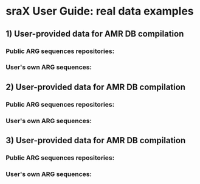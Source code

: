 # sraX User Guide: real data examples

## 1) User-provided data for AMR DB compilation
### Public ARG sequences repositories:

### User's own ARG sequences:

## 2) User-provided data for AMR DB compilation
### Public ARG sequences repositories:

### User's own ARG sequences:

## 3) User-provided data for AMR DB compilation
### Public ARG sequences repositories:

### User's own ARG sequences:
